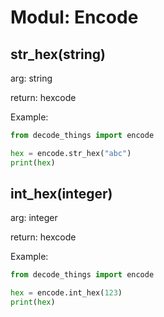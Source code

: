 # Modul: Encode

## str_hex(string)
arg: string

return: hexcode

Example:
```python
from decode_things import encode

hex = encode.str_hex("abc")
print(hex)
```

## int_hex(integer)
arg: integer

return: hexcode

Example:
```python
from decode_things import encode

hex = encode.int_hex(123)
print(hex)
```